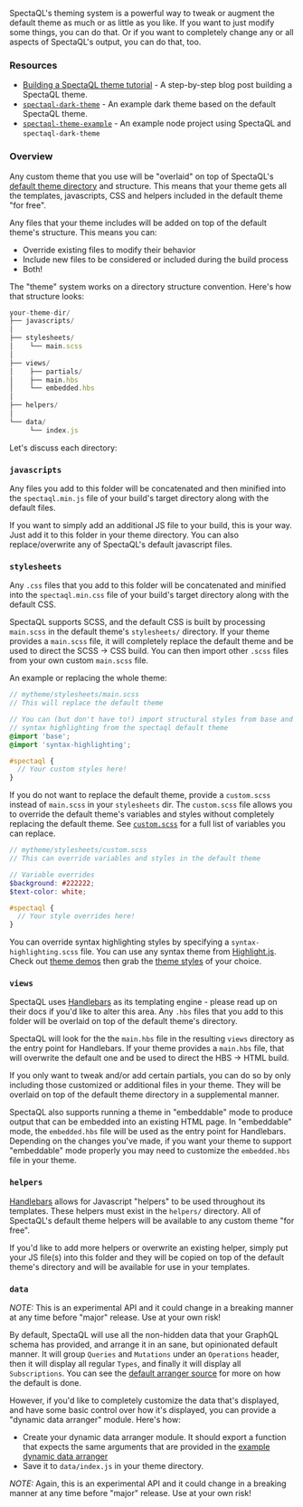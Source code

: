 SpectaQL's theming system is a powerful way to tweak or augment the default theme as much or as little as you like. If you want to just modify some things, you can do that. Or if you want to completely change any or all aspects of SpectaQL's output, you can do that, too.

### Resources

* [Building a SpectaQL theme tutorial][theme-blog-post] - A step-by-step blog post building a SpectaQL theme.
* [`spectaql-dark-theme`][spectaql-dark-theme] - An example dark theme based on the default SpectaQL theme.
* [`spectaql-theme-example`][spectaql-theme-example] - An example node project using SpectaQL and `spectaql-dark-theme`

### Overview

Any custom theme that you use will be "overlaid" on top of SpectaQL's [default theme directory][default-theme-dir] and structure. This means that your theme gets all the templates, javascripts, CSS and helpers included in the default theme "for free".

Any files that your theme includes will be added on top of the default theme's structure. This means you can:

- Override existing files to modify their behavior
- Include new files to be considered or included during the build process
- Both!

The "theme" system works on a directory structure convention. Here's how that structure looks:

```js
your-theme-dir/
├── javascripts/
│
├── stylesheets/
│    └── main.scss
│
├── views/
│    ├── partials/
│    ├── main.hbs
│    └── embedded.hbs
│
├── helpers/
│
└── data/
     └── index.js
```

Let's discuss each directory:

### `javascripts`

Any files you add to this folder will be concatenated and then minified into the `spectaql.min.js` file of your build's target directory along with the default files.

If you want to simply add an additional JS file to your build, this is your way. Just add it to this folder in your theme directory.
You can also replace/overwrite any of SpectaQL's default javascript files.

### `stylesheets`

Any `.css` files that you add to this folder will be concatenated and minified into the `spectaql.min.css` file of your build's target directory along with the default CSS.

SpectaQL supports SCSS, and the default CSS is built by processing `main.scss` in the default theme's `stylesheets/` directory. If your theme provides a `main.scss` file, it will completely replace the default theme and be used to direct the SCSS -> CSS build. You can then import other `.scss` files from your own custom `main.scss` file.

An example or replacing the whole theme:

```scss
// mytheme/stylesheets/main.scss
// This will replace the default theme

// You can (but don't have to!) import structural styles from base and
// syntax highlighting from the spectaql default theme
@import 'base';
@import 'syntax-highlighting';

#spectaql {
  // Your custom styles here!
}
```

If you do not want to replace the default theme, provide a `custom.scss` instead of `main.scss` in your `stylesheets` dir. The `custom.scss` file allows you to override the default theme's variables and styles without completely replacing the default theme. See [`custom.scss`][custom-scss-file] for a full list of variables you can replace.

```scss
// mytheme/stylesheets/custom.scss
// This can override variables and styles in the default theme

// Variable overrides
$background: #222222;
$text-color: white;

#spectaql {
  // Your style overrides here!
}
```

You can override syntax highlighting styles by specifying a `syntax-highlighting.scss` file. You can use any syntax theme from [Highlight.js][highlightjs]. Check out [theme demos][theme-demos] then grab the [theme styles][theme-styles] of your choice.

### `views`

SpectaQL uses [Handlebars][handlebars] as its templating engine - please read up on their docs if you'd like to alter this area. Any `.hbs` files that you add to this folder will be overlaid on top of the default theme's directory.

SpectaQL will look for the the `main.hbs` file in the resulting `views` directory as the entry point for Handlebars. If your theme provides a `main.hbs` file, that will overwrite the default one and be used to direct the HBS -> HTML build.

If you only want to tweak and/or add certain partials, you can do so by only including those customized or additional files in your theme. They will be overlaid on top of the default theme directory in a supplemental manner.

SpectaQL also supports running a theme in "embeddable" mode to produce output that can be embedded into an existing HTML page. In "embeddable" mode, the `embedded.hbs` file will be used as the entry point for Handlebars. Depending on the changes you've made, if you want your theme to support "embeddable" mode properly you may need to customize the `embedded.hbs` file in your theme.

### `helpers`

[Handlebars][handlebars] allows for Javascript "helpers" to be used throughout its templates. These helpers must exist in the `helpers/` directory.
All of SpectaQL's default theme helpers will be available to any custom theme "for free".

If you'd like to add more helpers or overwrite an existing helper, simply put your JS file(s) into this folder and they will be copied on top of the default theme's directory and will be available for use in your templates.

### `data`

_NOTE:_ This is an experimental API and it could change in a breaking manner at any time before "major" release. Use at your own risk!

By default, SpectaQL will use all the non-hidden data that your GraphQL schema has provided, and arrange it in an sane, but opinionated default manner. It will group `Queries` and `Mutations` under an `Operations` header, then it will display all regular `Types`, and finally it will display all `Subscriptions`. You can see the [default arranger source][default-data-arranger] for more on how the default is done.

However, if you'd like to completely customize the data that's displayed, and have some basic control over how it's displayed, you can provide a "dynamic data arranger" module. Here's how:

- Create your dynamic data arranger module. It should export a function that expects the same arguments that are provided in the [example dynamic data arranger][custom-data-arranger]
- Save it to `data/index.js` in your theme directory.

_NOTE:_ Again, this is an experimental API and it could change in a breaking manner at any time before "major" release. Use at your own risk!

[default-theme-dir]: /src/themes/default/
[custom-scss-file]: /src/themes/default/stylesheets/custom.scss
[handlebars]: https://handlebarsjs.com
[default-data-arranger]: /src/themes/default/data/index.js
[custom-data-arranger]: /examples/themes/my-partial-theme/data/index.js
[highlightjs]: https://highlightjs.org
[theme-demos]: https://highlightjs.org/static/demo/
[theme-styles]: https://github.com/highlightjs/highlight.js/tree/main/src/styles
[theme-blog-post]: https://www.useanvil.com/blog/engineering/building-a-spectaql-theme-for-your-graphql-documentation
[spectaql-dark-theme]: https://github.com/anvilco/spectaql-dark-theme
[spectaql-theme-example]: https://github.com/anvilco/spectaql-theme-example
